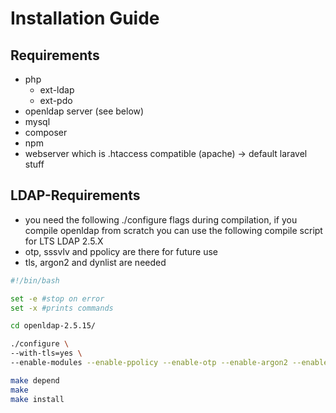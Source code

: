 # Installation Guide

## Requirements
* php
  * ext-ldap
  * ext-pdo 
* openldap server (see below)
* mysql
* composer
* npm
* webserver which is .htaccess compatible (apache) -> default laravel stuff 

## LDAP-Requirements
* you need the following ./configure flags during compilation, if you compile openldap from scratch you can use the 
following compile script for LTS LDAP 2.5.X
* otp,  sssvlv and ppolicy are there for future use
* tls, argon2 and dynlist are needed 
```bash
#!/bin/bash

set -e #stop on error
set -x #prints commands

cd openldap-2.5.15/

./configure \
--with-tls=yes \
--enable-modules --enable-ppolicy --enable-otp --enable-argon2 --enable-sssvlv --enable-dynlist

make depend
make
make install
```


